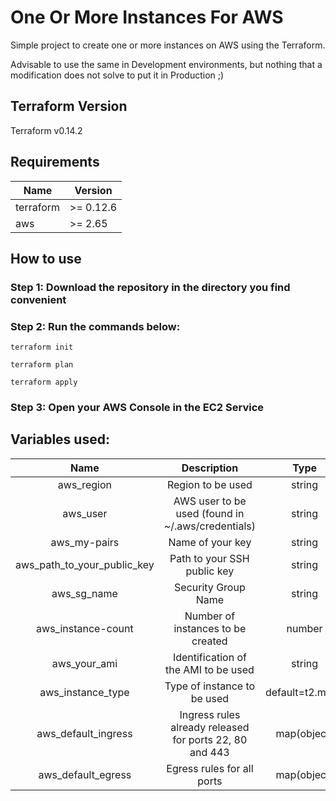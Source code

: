 # One Or More Instances For AWS

Simple project to create one or more instances on AWS using the Terraform.

Advisable to use the same in Development environments, but nothing that a modification does not solve to put it in Production ;)

## Terraform Version

Terraform v0.14.2

## Requirements

| Name | Version |
|---|---|
| terraform | >= 0.12.6 |
| aws | >= 2.65 |

## How to use

### Step 1: Download the repository in the directory you find convenient

### Step 2: Run the commands below:

`terraform init`

`terraform plan`

`terraform apply`

### Step 3: Open your AWS Console in the EC2 Service

## Variables used:

|  Name 	|  Description 	|  Type 	| Required | 
|:-:	|:-:	|:-:	|:-:	|
| aws_region  	| Region to be used  	| string  	| Yes |
| aws_user  	|  AWS user to be used (found in ~/.aws/credentials) 	| string  	| Yes |
| aws_my-pairs  	|  Name of your key 	| string  	| Yes |
| aws_path_to_your_public_key  	| Path to your SSH public key  	| string  	| Yes |
| aws_sg_name  	| Security Group Name  	| string  	| Yes |
| aws_instance-count  	| Number of instances to be created  	| number  	| Yes |
| aws_your_ami  	| Identification of the AMI to be used  	| string  	| Yes |
| aws_instance_type 	| Type of instance to be used  	|  default=t2.micro 	| No  	|
| aws_default_ingress	| Ingress rules already released for ports 22, 80 and 443  	| map(object) 	| No  	|
| aws_default_egress   	|  Egress rules for all ports 	| map(object)  	|  No 	|
